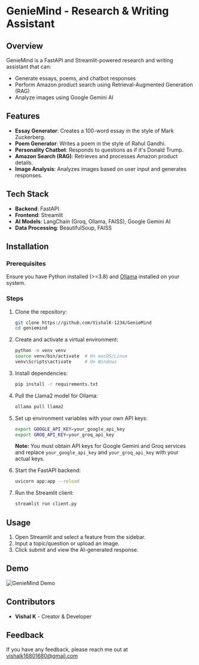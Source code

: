 # GenieMind - Research & Writing Assistant

## Overview
GenieMind is a FastAPI and Streamlit-powered research and writing assistant that can:
- Generate essays, poems, and chatbot responses
- Perform Amazon product search using Retrieval-Augmented Generation (RAG)
- Analyze images using Google Gemini AI

## Features
- **Essay Generator**: Creates a 100-word essay in the style of Mark Zuckerberg.
- **Poem Generator**: Writes a poem in the style of Rahul Gandhi.
- **Personality Chatbot**: Responds to questions as if it's Donald Trump.
- **Amazon Search (RAG)**: Retrieves and processes Amazon product details.
- **Image Analysis**: Analyzes images based on user input and generates responses.

## Tech Stack
- **Backend**: FastAPI
- **Frontend**: Streamlit
- **AI Models**: LangChain (Groq, Ollama, FAISS), Google Gemini AI
- **Data Processing**: BeautifulSoup, FAISS

## Installation
### Prerequisites
Ensure you have Python installed (>=3.8) and [Ollama](https://ollama.com/) installed on your system.

### Steps
1. Clone the repository:
   ```sh
   git clone https://github.com/VishalK-1234/GenieMind
   cd geniemind
   ```
2. Create and activate a virtual environment:
   ```sh
   python -m venv venv
   source venv/bin/activate  # On macOS/Linux
   venv\Scripts\activate     # On Windows
   ```
3. Install dependencies:
   ```sh
   pip install -r requirements.txt
   ```
4. Pull the Llama2 model for Ollama:
   ```sh
   ollama pull llama2
   ```
5. Set up environment variables with your own API keys:
   ```sh
   export GOOGLE_API_KEY=your_google_api_key
   export GROQ_API_KEY=your_groq_api_key
   ```
   **Note:** You must obtain API keys for Google Gemini and Groq services and replace `your_google_api_key` and `your_groq_api_key` with your actual keys.

6. Start the FastAPI backend:
   ```sh
   uvicorn app:app --reload
   ```
7. Run the Streamlit client:
   ```sh
   streamlit run client.py
   ```

## Usage
1. Open Streamlit and select a feature from the sidebar.
2. Input a topic/question or upload an image.
3. Click submit and view the AI-generated response.

## Demo

![GenieMind Demo](demo.gif)

## Contributors
- **Vishal K** - Creator & Developer


## Feedback

If you have any feedback, please reach me out at vishalk16801680@gmail.com
